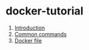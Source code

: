 # docker-tutorial

1. [Introduction](#introduction)
2. [Common commands](#common-commands)
3. [Docker file](#docker-file)